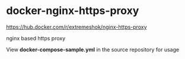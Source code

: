 # docker-nginx-https-proxy

https://hub.docker.com/r/extremeshok/nginx-https-proxy

nginx based https proxy

View **docker-compose-sample.yml** in the source repository for usage

